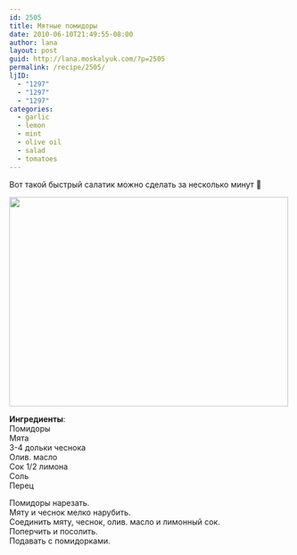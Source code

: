 ```yaml
---
id: 2505
title: Мятные помидоры
date: 2010-06-10T21:49:55-08:00
author: lana
layout: post
guid: http://lana.moskalyuk.com/?p=2505
permalink: /recipe/2505/
ljID:
  - "1297"
  - "1297"
  - "1297"
categories:
  - garlic
  - lemon
  - mint
  - olive oil
  - salad
  - tomatoes
---
```

Вот такой быстрый салатик можно сделать за несколько минут 🙂

<img loading="lazy" class="alignnone" title="tomato salad" src="http://farm5.static.flickr.com/4013/4689502553_eec1f5de9c.jpg" alt="" width="500" height="375" /> 

**Ингредиенты**:  
Помидоры  
Мята  
3-4 дольки чеснока  
Олив. масло  
Сок 1/2 лимона  
Соль  
Перец

Помидоры нарезать.  
Мяту и чеснок мелко нарубить.  
Соединить мяту, чеснок, олив. масло и лимонный сок.  
Поперчить и посолить.  
Подавать с помидорками.